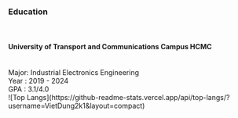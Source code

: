 <h3>Education</h3><br>
<h4>University of Transport and Communications Campus HCMC</h4><br>
Major: Industrial Electronics Engineering<br>
Year : 2019 - 2024<br>
GPA  : 3.1/4.0<br>
![Top Langs](https://github-readme-stats.vercel.app/api/top-langs/?username=VietDung2k1&layout=compact)

